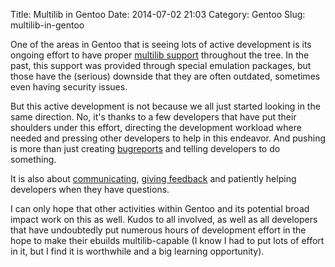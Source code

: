 Title: Multilib in Gentoo
Date: 2014-07-02 21:03
Category: Gentoo
Slug: multilib-in-gentoo

One of the areas in Gentoo that is seeing lots of active development is
its ongoing effort to have proper [multilib
support](https://wiki.gentoo.org/wiki/Project:Multilib) throughout the
tree. In the past, this support was provided through special emulation
packages, but those have the (serious) downside that they are often
outdated, sometimes even having security issues.

But this active development is not because we all just started looking
in the same direction. No, it's thanks to a few developers that have put
their shoulders under this effort, directing the development workload
where needed and pressing other developers to help in this endeavor. And
pushing is more than just creating
[bugreports](https://bugs.gentoo.org/show_bug.cgi?id=454644) and telling
developers to do something.

It is also about
[communicating](http://article.gmane.org/gmane.linux.gentoo.devel/91125),
[giving
feedback](http://article.gmane.org/gmane.linux.gentoo.devel/91770) and
patiently helping developers when they have questions.

I can only hope that other activities within Gentoo and its potential
broad impact work on this as well. Kudos to all involved, as well as all
developers that have undoubtedly put numerous hours of development
effort in the hope to make their ebuilds multilib-capable (I know I had
to put lots of effort in it, but I find it is worthwhile and a big
learning opportunity).
